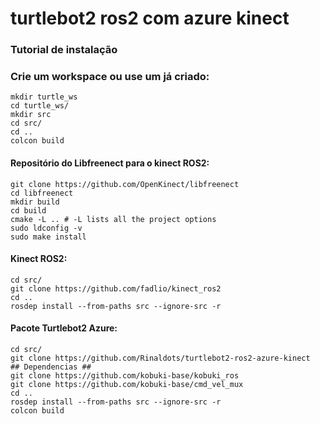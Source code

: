 
# turtlebot2 ros2 com azure kinect

### Tutorial de instalação

### Crie um workspace ou use um já criado:

    mkdir turtle_ws
    cd turtle_ws/
    mkdir src
    cd src/
    cd ..
    colcon build

#### Repositório do Libfreenect para o kinect ROS2:
    git clone https://github.com/OpenKinect/libfreenect
    cd libfreenect
    mkdir build
    cd build
    cmake -L .. # -L lists all the project options
    sudo ldconfig -v
    sudo make install
#### Kinect ROS2:

    cd src/
    git clone https://github.com/fadlio/kinect_ros2
    cd ..
    rosdep install --from-paths src --ignore-src -r
#### Pacote Turtlebot2 Azure:
	cd src/
	git clone https://github.com/Rinaldots/turtlebot2-ros2-azure-kinect
	## Dependencias ##
	git clone https://github.com/kobuki-base/kobuki_ros
	git clone https://github.com/kobuki-base/cmd_vel_mux
	cd ..
	rosdep install --from-paths src --ignore-src -r
	colcon build
	
